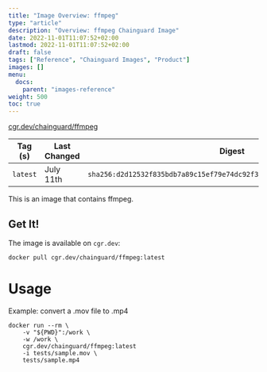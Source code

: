 ```yaml
---
title: "Image Overview: ffmpeg"
type: "article"
description: "Overview: ffmpeg Chainguard Image"
date: 2022-11-01T11:07:52+02:00
lastmod: 2022-11-01T11:07:52+02:00
draft: false
tags: ["Reference", "Chainguard Images", "Product"]
images: []
menu:
  docs:
    parent: "images-reference"
weight: 500
toc: true
---
```


[cgr.dev/chainguard/ffmpeg](https://github.com/chainguard-images/images/tree/main/images/ffmpeg)

| Tag (s)   | Last Changed | Digest                                                                    |
|-----------|--------------|---------------------------------------------------------------------------|
|  `latest` | July 11th    | `sha256:d2d12532f835bdb7a89c15ef79e74dc92f38b27b95e688c2fa5863d13f626d32` |



This is an image that contains ffmpeg.

## Get It!

The image is available on `cgr.dev`:

```
docker pull cgr.dev/chainguard/ffmpeg:latest
```

# Usage

Example: convert a .mov file to .mp4

```
docker run --rm \
    -v "${PWD}":/work \
    -w /work \
    cgr.dev/chainguard/ffmpeg:latest
    -i tests/sample.mov \
    tests/sample.mp4
```

